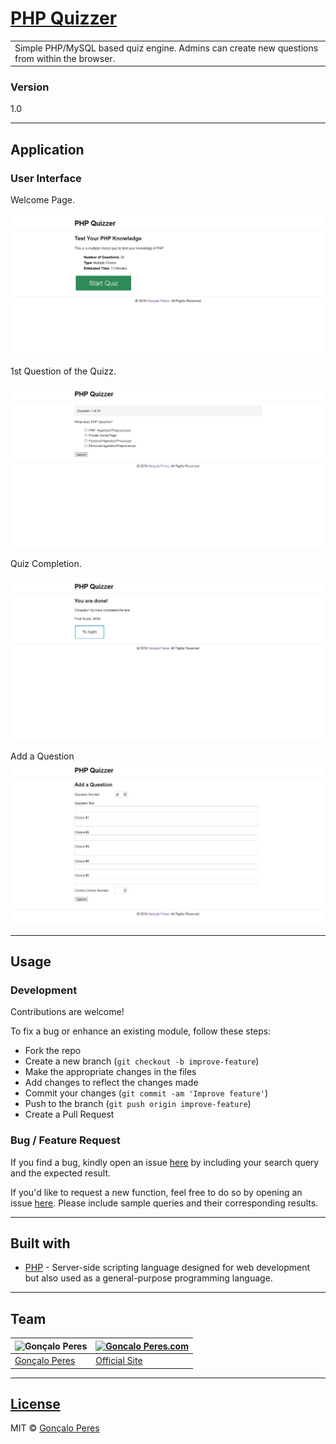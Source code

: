 # [PHP Quizzer](https://github.com/goncaloperes/Project-PHP-PHPQuizzer)

<table>
<tr>
<td>
Simple PHP/MySQL based quiz engine.
  Admins can create new questions from within the browser.
</td>
</tr>
</table>

### Version
1.0


---

## Application

### User Interface

Welcome Page.

![](https://github.com/goncaloperes/Project-PHP-PHPQuizzer/blob/master/Snapshots/php_quizzer.png)

1st Question of the Quizz.

![](https://github.com/goncaloperes/Project-PHP-PHPQuizzer/blob/master/Snapshots/1_question.png)

Quiz Completion.

![](https://github.com/goncaloperes/Project-PHP-PHPQuizzer/blob/master/Snapshots/congrats.png)

Add a Question
![](https://github.com/goncaloperes/Project-PHP-PHPQuizzer/blob/master/Snapshots/add_question.png)


---

## Usage

### Development
Contributions are welcome!

To fix a bug or enhance an existing module, follow these steps:

- Fork the repo
- Create a new branch (`git checkout -b improve-feature`)
- Make the appropriate changes in the files
- Add changes to reflect the changes made
- Commit your changes (`git commit -am 'Improve feature'`)
- Push to the branch (`git push origin improve-feature`)
- Create a Pull Request 

### Bug / Feature Request

If you find a bug, kindly open an issue [here](https://github.com/goncaloperes/Project-PHP-PHPQuizzer/issues/new) by including your search query and the expected result.

If you'd like to request a new function, feel free to do so by opening an issue [here](https://github.com/goncaloperes/Project-PHP-PHPQuizzer/issues/new). Please include sample queries and their corresponding results.

---

## Built with 

- [PHP](http://www.php.net) - Server-side scripting language designed for web development but also used as a general-purpose programming language.

---

## Team

![Gonçalo Peres](https://media-exp2.licdn.com/mpr/mpr/shrinknp_200_200/AAIA_wDGAAAAAQAAAAAAAAqTAAAAJDBlZTE3MmI0LWNmNjgtNDM3MS1iMzRmLTI0ZGQ1MGRlMWE1Yw.jpg)  | [![Goncalo Peres.com]()](https://goncaloperes.com/)
---|---
[Gonçalo Peres](https://github.com/goncaloperes) |[Official Site](https://goncaloperes.com)


---

## [License](https://github.com/goncaloperes/Project-AJAX-AddressBook/blob/master/LICENSE)

MIT © [Gonçalo Peres](https://goncaloperes.github.io)
